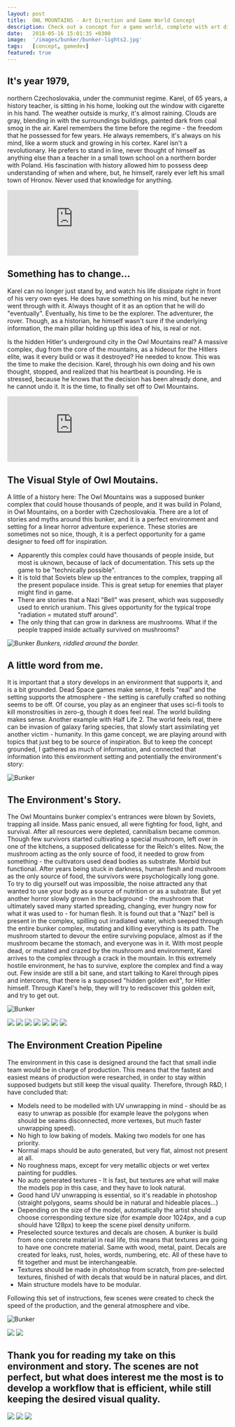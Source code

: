 ```yaml
---
layout: post
title:  OWL MOUNTAINS - Art Direction and Game World Concept
description: Check out a concept for a game world, complete with art direction.
date:   2018-05-16 15:01:35 +0300
image:  '/images/bunker/bunker-lights2.jpg'
tags:   [concept, gamedev]
featured: true
---
```


## It's year 1979,
 northern Czechoslovakia, under the communist regime. Karel, of 65 years, a history teacher, is sitting in his home, looking out the window with cigarette in his hand. The weather outside is murky, it's almost raining. Clouds are gray, blending in with the surroundings buildings, painted dark from coal smog in the air. Karel remembers the time before the regime - the freedom that he possessed for few years. He always remembers, it's always on his mind, like a worm stuck and growing in his cortex. Karel isn't a revolutionary. He prefers to stand in line, never thought of himself as anything else than a teacher in a small town school on a northern border with Poland. His fascination with history allowed him to possess deep understanding of when and where, but, he himself, rarely ever left his small town of Hronov. Never used that knowledge for anything. 

<p><iframe src="https://www.youtube.com/embed/9LXRBHtphPw" frameborder="0" allowfullscreen></iframe></p>

## Something has to change...

Karel can no longer just stand by, and watch his life dissipate right in front of his very own eyes. He does have something on his mind, but he never went through with it. Always thought of it as an option that he will do "eventually". Eventually, his time to be the explorer. The adventurer, the rover. Though, as a historian, he himself wasn't sure if the underlying information, the main pillar holding up this idea of his, is real or not.

Is the hidden Hitler's underground city in the Owl Mountains real? A massive complex, dug from the core of the mountains, as a hideout for the Hitlers elite, was it every build or was it destroyed? He needed to know. This was the time to make the decision. Karel, through his own doing and his own thought, stopped, and realized that his heartbeat is pounding. He is stressed, because he knows that the decision has been already done, and he cannot undo it. It is the time, to finally set off to Owl Mountains.

<p><iframe src="https://www.youtube.com/embed/BCXLWvrWLHE" frameborder="0" allowfullscreen></iframe></p>

## The Visual Style of Owl Moutains.

A little of a history here: The Owl Mountains was a supposed bunker complex that could house thousands of people, and it was build in Poland, in Owl Mountains, on a border with Czechoslovakia. There are a lot of stories and myths around this bunker, and it is a perfect environment and setting for a linear horror adventure experience. These stories are sometimes not so nice, though, it is a perfect opportunity for a game designer to feed off for inspiration.
- Apparently this complex could have thousands of people inside, but most is uknown, because of lack of documentation. This sets up the game to be "technically possible".
- It is told that Soviets blew up the entrances to the complex, trapping all the present populace inside. This is great setup for enemies that player might find in game. 
- There are stories that a Nazi "Bell" was present, which was supposedly used to enrich uranium. This gives opportunity for the typical trope "radiation = mutated stuff around". 
- The only thing that can grow in darkness are mushrooms. What if the people trapped inside actually survived on mushrooms?

![Bunker]({{site.baseurl}}/images/bunker/bunker-08.jpg)
*Bunkers, riddled around the border.*

## A little word from me.

It is important that a story develops in an environment that supports it, and is a bit grounded. Dead Space games make sense, it feels "real" and the setting supports the atmosphere - the setting is carefully crafted so nothing seems to be off. Of course, you play as an engineer that uses sci-fi tools to kill monstrosities in zero-g, though it does feel real. The world building makes sense. Another example with Half Life 2. The world feels real, there can be invasion of galaxy faring species, that slowly start assimilating yet another victim - humanity.
In this game concept, we are playing around with topics that just beg to be source of inspiration. But to keep the concept grounded, I gathered as much of information, and connected that information into this environment setting and potentially the environment's story:

![Bunker]({{site.baseurl}}/images/bunker/bunker-01.jpg)

## The Environment's Story.

The Owl Mountains bunker complex's entrances were blown by Soviets, trapping all inside. Mass panic ensued, all were fighting for food, light, and survival. After all resources were depleted, cannibalism became common. Though few survivors started cultivating a special mushroom, left over in one of the kitchens, a supposed delicatesse for the Reich's elites. Now, the mushroom acting as the only source of food, it needed to grow from something - the cultivators used dead bodies as substrate. Morbid but functional. After years being stuck in darkness, human flesh and mushroom as the only source of food, the survivors were psychologically long gone. To try to dig yourself out was impossible, the noise attracted any that wanted to use your body as a source of nutrition or as a substrate. But yet another horror slowly grown in the background - the mushroom that ultimately saved many started spreading, changing, ever hungry now for what it was used to - for human flesh. It is found out that a "Nazi" bell is present in the complex, spilling out irradiated water, which seeped through the entire bunker complex, mutating and killing everything is its path. The mushroom started to devour the entire surviving populace, almost as if the mushroom became the stomach, and everyone was in it. With most people dead, or mutated and crazed by the mushroom and environment, Karel arrives to the complex through a crack in the mountain. In this extremely hostile environment, he has to survive, explore the complex and find a way out. Few inside are still a bit sane, and start talking to Karel through pipes and intercoms, that there is a supposed "hidden golden exit", for Hitler himself. Through Karel's help, they will try to rediscover this golden exit, and try to get out.

![Bunker]({{site.baseurl}}/images/bunker/bunker-02.jpg)

<div class="gallery-box">
  <div class="gallery">
    <img src="/images/bunker/bunker-03.jpg">
    <img src="/images/bunker/bunker-04.jpg">
    <img src="/images/bunker/bunker-05.jpg">
    <img src="/images/bunker/bunker-06.png">
    <img src="/images/bunker/bunker-07.png">
    <img src="/images/bunker/bunker-09.png">
    <img src="/images/bunker/bunker-10.jpg">   
  </div>
</div>


## The Environment Creation Pipeline

The environment in this case is designed around the fact that small indie team would be in charge of production. This means that the fastest and easiest means of production were researched, in order to stay within supposed budgets but still keep the visual quality. Therefore, through R&D, I have concluded that:
- Models need to be modelled with UV unwrapping in mind - should be as easy to unwrap as possible (for example leave the polygons when should be seams disconnected, more vertexes, but much faster unwrapping speed).
- No high to low baking of models. Making two models for one has priority.
- Normal maps should be auto generated, but very flat, almost not present at all.
- No roughness maps, except for very metallic objects or wet vertex painting for puddles.
- No auto generated textures - It is fast, but textures are what will make the models pop in this case, and they have to look natural.
- Good hand UV unwrapping is essential, so it's readable in photoshop (straight polygons, seams should be in natural and hideable places...) 
- Depending on the size of the model, automatically the artist should choose corresponding texture size (for example door 1024px, and a cup should have 128px) to keep the scene pixel density uniform.
- Preselected source textures and decals are chosen. A bunker is build from one concrete material in real life, this means that textures are going to have one concrete material. Same with wood, metal, paint. Decals are created for leaks, rust, holes, words, numbering, etc. All of these have to fit together and must be interchangeable. 
- Textures should be made in photoshop from scratch, from pre-selected textures, finished of with decals that would be in natural places, and dirt.
- Main structure models have to be modular. 

Following this set of instructions, few scenes were created to check the speed of the production, and the general atmosphere and vibe.




![Bunker]({{site.baseurl}}/images/bunker/bunker-lights3.jpg)
<div class="gallery-box">
  <div class="gallery">
    <img src="/images/bunker/bunker-lights1.jpg">
    <img src="/images/bunker/bunker-lights2.jpg">
  </div>
</div>

## Thank you for reading my take on this environment and story. The scenes are not perfect, but what does interest me the most is to develop a workflow that is efficient, while still keeping the desired visual quality.

<div class="gallery-box">
  <div class="gallery">
    <img src="/images/bunker/bunker-prison_1.jpg">
    <img src="/images/bunker/bunker-prison_2.jpg">
    <img src="/images/bunker/bunker-prison_3.jpg">
  </div>
</div>

